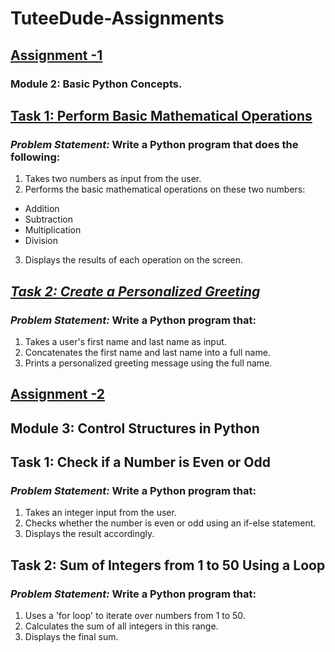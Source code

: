 # TuteeDude-Assignments
## <u>Assignment -1</u>
### Module 2: Basic Python Concepts.

## <u>Task 1: Perform Basic Mathematical Operations</u>
### <i>Problem Statement:</i> Write a Python program that does the following:
1.  Takes two numbers as input from the user.
2.  Performs the basic mathematical operations on these two numbers:
- Addition
- Subtraction
- Multiplication
- Division
3.  Displays the results of each operation on the screen.

## <u><i>Task 2: Create a Personalized Greeting</i></u>
### <i>Problem Statement:</i> Write a Python program that:
1.  Takes a user's first name and last name as input.
2.  Concatenates the first name and last name into a full name.
3.  Prints a personalized greeting message using the full name.
   
## <u>Assignment -2</u>
## Module 3: Control Structures in Python

## Task 1: Check if a Number is Even or Odd
### <i>Problem Statement:</i>  Write a Python program that:
1. 	Takes an integer input from the user.
2. 	Checks whether the number is even or odd using an if-else statement.
3. 	Displays the result accordingly.
   
## Task 2: Sum of Integers from 1 to 50 Using a Loop
### <i>Problem Statement:</i> Write a Python program that:
1.   Uses a 'for loop' to iterate over numbers from 1 to 50.
2.   Calculates the sum of all integers in this range.
3.   Displays the final sum.
